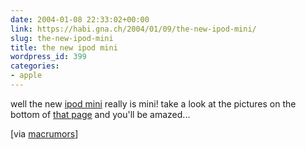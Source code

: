 ```yaml
---
date: 2004-01-08 22:33:02+00:00
link: https://habi.gna.ch/2004/01/09/the-new-ipod-mini/
slug: the-new-ipod-mini
title: the new ipod mini
wordpress_id: 399
categories:
- apple
---
```


well the new [ipod mini](https://apple.com/ipodmini/) really is mini!
take a look at the pictures on the bottom of [that page](http://www.macitynet.it/immagini/visitaconnoi/mwsf2004/ipodminie/index.shtml) and you'll be amazed...

[via [macrumors](http://www.macrumors.com/pages/2004/01/20040108171332.shtml)]
